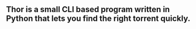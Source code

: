 ## Thor is a small CLI based program written in Python that lets you find the right torrent quickly.
